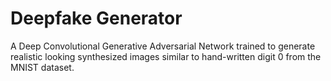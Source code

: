 # Deepfake Generator
A Deep Convolutional Generative Adversarial Network trained to generate realistic looking synthesized images similar to hand-written digit 0 from the MNIST dataset. 
